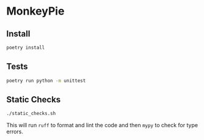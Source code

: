 # MonkeyPie
## Install
```bash
poetry install
```
## Tests
```bash
poetry run python -m unittest
```

## Static Checks
```bash
./static_checks.sh
```

This will run `ruff` to format and lint the code and then `mypy` to check for type errors.